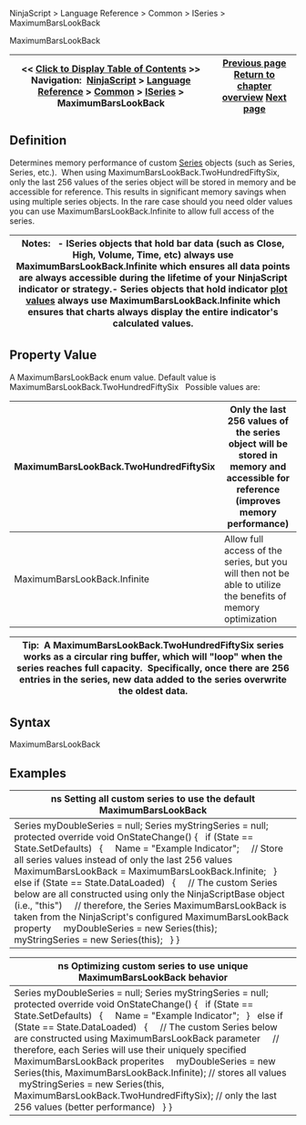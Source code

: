 ﻿
NinjaScript > Language Reference > Common > ISeries<T> > MaximumBarsLookBack

MaximumBarsLookBack

| << [Click to Display Table of Contents](maximumbarslookback.md) >> **Navigation:**     [NinjaScript](ninjascript-1.md) > [Language Reference](language_reference_wip-1.md) > [Common](common-1.md) > [ISeries<T>](iseriest-1.md) > MaximumBarsLookBack | [Previous page](isvaliddatapointat-1.md) [Return to chapter overview](iseriest-1.md) [Next page](onbarupdate-1.md) |
| --- | --- |
## Definition
Determines memory performance of custom [Series<T>](seriest-1.md) objects (such as Series<double>, Series<long>, etc.).  When using MaximumBarsLookBack.TwoHundredFiftySix, only the last 256 values of the series object will be stored in memory and be accessible for reference. This results in significant memory savings when using multiple series objects. In the rare case should you need older values you can use MaximumBarsLookBack.Infinite to allow full access of the series.
 

| Notes:   - ISeries<T> objects that hold bar data (such as Close, High, Volume, Time, etc) always use MaximumBarsLookBack.Infinite which ensures all data points are always accessible during the lifetime of your NinjaScript indicator or strategy.- Series<double> objects that hold indicator [plot values](values-1.md) always use MaximumBarsLookBack.Infinite which ensures that charts always display the entire indicator's calculated values. |
| --- |
## 
## 
## Property Value
A MaximumBarsLookBack enum value. Default value is MaximumBarsLookBack.TwoHundredFiftySix
 
 Possible values are:

| MaximumBarsLookBack.TwoHundredFiftySix | Only the last 256 values of the series object will be stored in memory and accessible for reference (improves memory performance) |
| --- | --- |
| MaximumBarsLookBack.Infinite | Allow full access of the series, but you will then not be able to utilize the benefits of memory optimization |

| Tip:  A MaximumBarsLookBack.TwoHundredFiftySix series works as a circular ring buffer, which will "loop" when the series reaches full capacity.  Specifically, once there are 256 entries in the series, new data added to the series overwrite the oldest data. |
| --- |

## Syntax
MaximumBarsLookBack
 
## Examples

| ns Setting all custom series to use the default MaximumBarsLookBack |
| --- |
| Series<double> myDoubleSeries = null; Series<string> myStringSeries = null;   protected override void OnStateChange() {    if (State == State.SetDefaults)    {      Name = "Example Indicator";      // Store all series values instead of only the last 256 values      MaximumBarsLookBack = MaximumBarsLookBack.Infinite;    }    else if (State == State.DataLoaded)    {      // The custom Series<t> below are all constructed using only the NinjaScriptBase object (i.e., "this")      // therefore, the Series<T> MaximumBarsLookBack is taken from the NinjaScript's configured MaximumBarsLookBack property      myDoubleSeries = new Series<double>(this);      myStringSeries = new Series<string>(this);    } } |

| ns Optimizing custom series to use unique MaximumBarsLookBack behavior |
| --- |
| Series<double> myDoubleSeries = null; Series<string> myStringSeries = null;   protected override void OnStateChange() {    if (State == State.SetDefaults)    {      Name = "Example Indicator";    }    else if (State == State.DataLoaded)    {      // The custom Series<t> below are constructed using MaximumBarsLookBack parameter      // therefore, each Series<t> will use their uniquely specified MaximumBarsLookBack properites      myDoubleSeries = new Series<double>(this, MaximumBarsLookBack.Infinite); // stores all values      myStringSeries = new Series<string>(this, MaximumBarsLookBack.TwoHundredFiftySix); // only the last 256 values (better performance)    } } |
